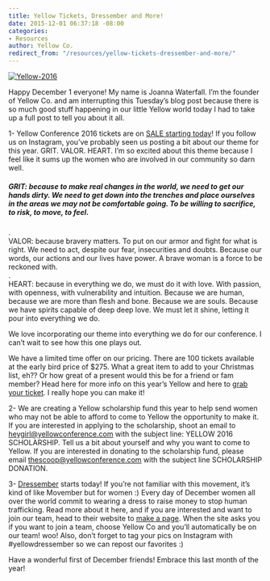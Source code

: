 ```yaml
---
title: Yellow Tickets, Dressember and More!
date: 2015-12-01 06:37:18 -08:00
categories:
- Resources
author: Yellow Co.
redirect_from: "/resources/yellow-tickets-dressember-and-more/"
---
```


[![Yellow-2016](https://yellow-blog-images.imgix.net/2015/12/Yellow-2016.jpg)](https://yellow-blog-images.imgix.net/2015/12/Yellow-2016.jpg)

Happy December 1 everyone! My name is Joanna Waterfall. I’m the founder of Yellow Co. and am interrupting this Tuesday’s blog post because there is so much good stuff happening in our little Yellow world today I had to take up a full post to tell you about it all.

1- Yellow Conference 2016 tickets are on [SALE starting today](https://www.universe.com/events/yellow-conference-2016-tickets-los-angeles-F2Q869)! If you follow us on Instagram, you’ve probably seen us posting a bit about our theme for this year. GRIT. VALOR. HEART. I’m so excited about this theme because I feel like it sums up the women who are involved in our community so darn well.

##### GRIT: because to make real changes in the world, we need to get our hands dirty. We need to get down into the trenches and place ourselves in the areas we may not be comfortable going. To be willing to sacrifice, to risk, to move, to feel.

.  
VALOR: because bravery matters. To put on our armor and fight for what is right. We need to act, despite our fear, insecurities and doubts. Because our words, our actions and our lives have power. A brave woman is a force to be reckoned with.  
.  
HEART: because in everything we do, we must do it with love. With passion, with openness, with vulnerability and intuition. Because we are human, because we are more than flesh and bone. Because we are souls. Because we have spirits capable of deep deep love. We must let it shine, letting it pour into everything we do.

We love incorporating our theme into everything we do for our conference. I can’t wait to see how this one plays out.

We have a limited time offer on our pricing. There are 100 tickets available at the early bird price of $275\. What a great item to add to your Christmas list, eh?? Or how great of a present would this be for a friend or fam member? Head here for more info on this year’s Yellow and here to [grab your ticket](https://www.universe.com/events/yellow-conference-2016-tickets-los-angeles-F2Q869). I really hope you can make it!

2- We are creating a Yellow scholarship fund this year to help send women who may not be able to afford to come to Yellow the opportunity to make it. If you are interested in applying to the scholarship, shoot an email to heygirl@yellowconference.com with the subject line: YELLOW 2016 SCHOLARSHIP. Tell us a bit about yourself and why you want to come to Yellow. If you are interested in donating to the scholarship fund, please email thescoop@yellowconference.com with the subject line SCHOLARSHIP DONATION.

3- [Dressember](http://www.dressember.org/) starts today! If you’re not familiar with this movement, it’s kind of like Movember but for women :) Every day of December women all over the world commit to wearing a dress to raise money to stop human trafficking. Read more about it here, and if you are interested and want to join our team, head to their website to [make a page](https://support.dressemberfoundation.org/events/dressember-2015/e59394). When the site asks you if you want to join a team, choose Yellow Co and you’ll automatically be on our team! woo! Also, don’t forget to tag your pics on Instagram with #yellowdressember so we can repost our favorites :)

Have a wonderful first of December friends! Embrace this last month of the year!
